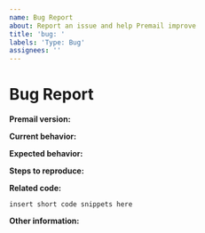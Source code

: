 ```yaml
---
name: Bug Report
about: Report an issue and help Premail improve
title: 'bug: '
labels: 'Type: Bug'
assignees: ''
---
```


# Bug Report

<!-- Security note: If you're reporting a vulnerability or other security issue,
     please see https://premail.dev/security/ for the procedure. -->

**Premail version:**

<!-- Run `premail -v` and paste the output here. -->

**Current behavior:**

<!-- Describe how the bug shows up. -->

**Expected behavior:**

<!-- Describe what you expect the behavior to be without the bug. -->

**Steps to reproduce:**

<!-- Explain the steps required to duplicate the issue, especially if you are able to provide a sample application. -->

**Related code:**

<!-- If you are able to illustrate the bug or feature request with an example, please provide it here. -->

```
insert short code snippets here
```

**Other information:**

<!-- List any other information that is relevant to your issue: Suggestions on fixes, related issues, links to relevant information, etc. -->
